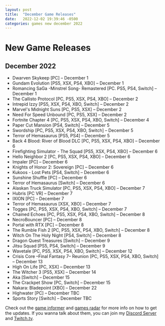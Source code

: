 ```yaml
---
layout: post
title:  "December Game Releases"
date:   2022-12-02 19:39:46 -0500
categories: games new december 2022
---
```


# New Game Releases

## December 2022

- Dwarven Skykeep [PC] – December 1
- Gundam Evolution [PS5, XSX, PS4, XBO] – December 1
- Romancing SaGa -Minstrel Song- Remastered [PC. PS5, PS4, Switch] – December 1
- The Callisto Protocol [PC, PS5, XSX, PS4, XBO] – December 2
- Intrepid Izzy [PS5, XSX, PS4, XBO, Switch] – December 2
- Marvel's Midnight Suns [PC, PS5, XSX] – December 2
- Need For Speed Unbound [PC, PS5, XSX] – December 2
- Fortnite Chapter 4 [PC, PS5, XSX, PS4, XBO, Switch] – December 4
- Paper Cut Mansion [PS4, Switch] – December 5
- Swordship [PC, PS5, XSX, PS4, XBO, Switch] – December 5
- Terror of Hemasaurus [PS5, PS4] – December 5
- Back 4 Blood: River of Blood DLC [PC, PS5, XSX, PS4, XBO] – December 6
- Firefighting Simulator - The Squad [PS5, XSX, PS4, XBO] – December 6
- Hello Neighbor 2 [PC, PS5, XSX, PS4, XBO] – December 6
- Impaler [PC] – December 6
- Knights of Honor 2: Sovereign [PC] – December 6
- Kukoos - Lost Pets [PS4, Switch] – December 6
- Sunshine Shuffle [PC] – December 6
- Terror of Hemasaurus [Switch] – December 6
- Alaskan Truck Simulator [PC, PS5, XSX, PS4, XBO] – December 7
- Hubris [PC VR] – December 7
- IXION [PC] – December 7
- Terror of Hemasaurus [XSX, XBO] – December 7
- Togges [PC, PS5, XSX, PS4, XBO, Switch] – December 7
- Chained Echoes [PC, PS5, XSX, PS4, XBO, Switch] – December 8
- NecroBouncer [PC] – December 8
- Portal with RTX [PC] – December 8
- The Rumble Fish 2 [PC, PS5, XSX, PS4, XBO, Switch] – December 8
- Witch On The Holy Night [PS4, Switch] – December 8
- Dragon Quest Treasures [Switch] – December 9
- Jitsu Squad [PS5, PS4, Switch] – December 9
- Wavetale [PC, PS5, XSX, PS4, XBO, Switch] – December 12
- Crisis Core –Final Fantasy 7– Reunion [PC, PS5, XSX, PS4, XBO, Switch] – December 13
- High On Life [PC, XSX] – December 13
- The Witcher 3 [PS5, XSX] – December 14
- Aka [Switch] – December 15
- The Crackpet Show [PC, Switch] – December 15
- Nakara: Bladepoint [XBO] – December 22
- Highwater [PC] – December TBC
- Sports Story [Switch] – December TBC

Check out the [game informer](https://www.gameinformer.com/2022) and [games radar](https://www.gamesradar.com/video-game-release-dates)
for more info on how to get the updates. If you wanna talk about them, you can join my [Discord Server](https://discord.gg/NbRTUyF3tP) and [Twitch.tv](https://twitch.tv/agent_kee).

